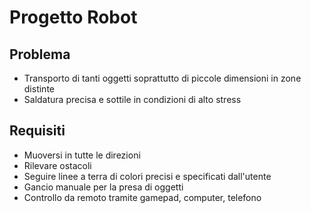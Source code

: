# Progetto Robot
## Problema
* Transporto di tanti oggetti soprattutto di piccole dimensioni in zone distinte
* Saldatura precisa e sottile in condizioni di alto stress
## Requisiti
* Muoversi in tutte le direzioni
* Rilevare ostacoli
* Seguire linee a terra di colori precisi e specificati dall'utente
* Gancio manuale per la presa di oggetti
* Controllo da remoto tramite gamepad, computer, telefono
